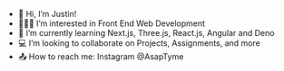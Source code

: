 - 👋 Hi, I’m Justin!
- 🧑🏻‍💻 I’m interested in Front End Web Development
- 🤖 I’m currently learning Next.js, Three.js, React.js, Angular and Deno
- 💻 I’m looking to collaborate on Projects, Assignments, and more
- 📤 How to reach me: Instagram @AsapTyme

<!---
AsapTyme/AsapTyme is a ✨ special ✨ repository because its `README.md` (this file) appears on your GitHub profile.
You can click the Preview link to take a look at your changes.
--->
